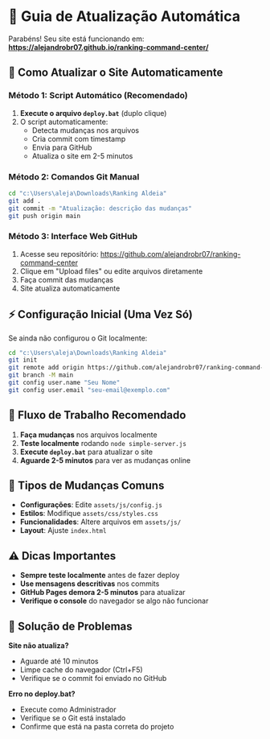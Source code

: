 # 🔄 Guia de Atualização Automática

Parabéns! Seu site está funcionando em: **https://alejandrobr07.github.io/ranking-command-center/**

## 🚀 Como Atualizar o Site Automaticamente

### Método 1: Script Automático (Recomendado)
1. **Execute o arquivo `deploy.bat`** (duplo clique)
2. O script automaticamente:
   - Detecta mudanças nos arquivos
   - Cria commit com timestamp
   - Envia para GitHub
   - Atualiza o site em 2-5 minutos

### Método 2: Comandos Git Manual
```bash
cd "c:\Users\aleja\Downloads\Ranking Aldeia"
git add .
git commit -m "Atualização: descrição das mudanças"
git push origin main
```

### Método 3: Interface Web GitHub
1. Acesse seu repositório: https://github.com/alejandrobr07/ranking-command-center
2. Clique em "Upload files" ou edite arquivos diretamente
3. Faça commit das mudanças
4. Site atualiza automaticamente

## ⚡ Configuração Inicial (Uma Vez Só)

Se ainda não configurou o Git localmente:

```bash
cd "c:\Users\aleja\Downloads\Ranking Aldeia"
git init
git remote add origin https://github.com/alejandrobr07/ranking-command-center.git
git branch -M main
git config user.name "Seu Nome"
git config user.email "seu-email@exemplo.com"
```

## 🎯 Fluxo de Trabalho Recomendado

1. **Faça mudanças** nos arquivos localmente
2. **Teste localmente** rodando `node simple-server.js`
3. **Execute `deploy.bat`** para atualizar o site
4. **Aguarde 2-5 minutos** para ver as mudanças online

## 📝 Tipos de Mudanças Comuns

- **Configurações**: Edite `assets/js/config.js`
- **Estilos**: Modifique `assets/css/styles.css`
- **Funcionalidades**: Altere arquivos em `assets/js/`
- **Layout**: Ajuste `index.html`

## ⚠️ Dicas Importantes

- **Sempre teste localmente** antes de fazer deploy
- **Use mensagens descritivas** nos commits
- **GitHub Pages demora 2-5 minutos** para atualizar
- **Verifique o console** do navegador se algo não funcionar

## 🔧 Solução de Problemas

**Site não atualiza?**
- Aguarde até 10 minutos
- Limpe cache do navegador (Ctrl+F5)
- Verifique se o commit foi enviado no GitHub

**Erro no deploy.bat?**
- Execute como Administrador
- Verifique se o Git está instalado
- Confirme que está na pasta correta do projeto
